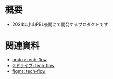 # 概要
- 2024年小山PBL後期にて開発するプロダクトです

# 関連資料
- [notion: tech-flow](https://www.notion.so/2024-koyamapbl/tech-flow-8071a4e461664ab8a46c5507416f59ef)
- [Gドライブ: tech-flow](https://drive.google.com/drive/u/1/folders/12RHd5dC39RNLxgkipuGZ7PIPPi_sDcS3)
- [figma: tech-flow](https://www.figma.com/board/z2tS99rLbqKe88BidiG04Y/%E6%8A%80%E8%A1%93%E3%82%AD%E3%83%A5%E3%83%AC%E3%83%BC%E3%82%B7%E3%83%A7%E3%83%B3%E3%82%A2%E3%83%97%E3%83%AA%E3%82%B1%E3%83%BC%E3%82%B7%E3%83%A7%E3%83%B3%E3%82%A4%E3%83%A1%E3%83%BC%E3%82%B8?node-id=0-1&node-type=canvas&t=3eiTSLMUFDbXRwuO-0)
